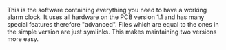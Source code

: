This is the software containing everything you need to have a working alarm clock.
It uses all hardware on the PCB version 1.1 and has many special features therefore "advanced".
Files which are equal to the ones in the simple version are just symlinks. This makes maintaining two versions more easy.

